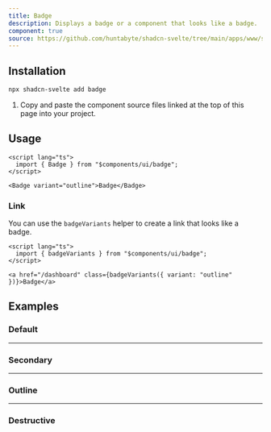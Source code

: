 ```yaml
---
title: Badge
description: Displays a badge or a component that looks like a badge.
component: true
source: https://github.com/huntabyte/shadcn-svelte/tree/main/apps/www/src/lib/components/ui/badge
---
```


<script>
  import { ComponentPreview, ManualInstall } from '$lib/components/docs';
  import { BadgeDemo, BadgeDestructive, BadgeOutline, BadgeSecondary } from '@/registry/default/example'
</script>

<ComponentPreview name="badge-demo">

<div />

</ComponentPreview>

## Installation

```bash
npx shadcn-svelte add badge
```

<ManualInstall>

1. Copy and paste the component source files linked at the top of this page into your project.

</ManualInstall>

## Usage

```svelte
<script lang="ts">
  import { Badge } from "$components/ui/badge";
</script>
```

```svelte
<Badge variant="outline">Badge</Badge>
```

### Link

You can use the `badgeVariants` helper to create a link that looks like a badge.

```svelte
<script lang="ts">
  import { badgeVariants } from "$components/ui/badge";
</script>

<a href="/dashboard" class={badgeVariants({ variant: "outline" })}>Badge</a>
```

## Examples

### Default

<ComponentPreview name="badge-demo">

<div />

</ComponentPreview>

---

### Secondary

<ComponentPreview name="badge-secondary">

<div />

</ComponentPreview>

---

### Outline

<ComponentPreview name="badge-outline">

<div />

</ComponentPreview>

---

### Destructive

<ComponentPreview name="badge-destructive">

<div />

</ComponentPreview>
